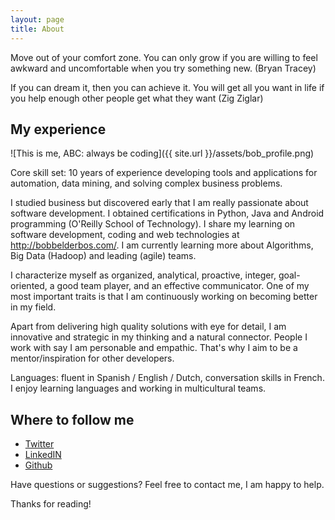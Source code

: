 ```yaml
---
layout: page
title: About
---
```


<p class="message">
Move out of your comfort zone. You can only grow if you are willing to feel awkward and uncomfortable when you try something new. (Bryan Tracey)
</p>
<p class="message">
If you can dream it, then you can achieve it. You will get all you want in life if you help enough other people get what they want (Zig Ziglar)
</p>

## My experience

![This is me, ABC: always be coding]({{ site.url }}/assets/bob_profile.png)

Core skill set: 10 years of experience developing tools and applications for automation, data mining, and solving complex business problems.

I studied business but discovered early that I am really passionate about software development. I obtained certifications in Python, Java and Android programming (O'Reilly School of Technology). I share my learning on software development, coding and web technologies at http://bobbelderbos.com/. I am currently learning more about Algorithms, Big Data (Hadoop) and leading (agile) teams.

I characterize myself as organized, analytical, proactive, integer, goal-oriented, a good team player, and an effective communicator. One of my most important traits is that I am continuously working on becoming better in my field. 

Apart from delivering high quality solutions with eye for detail, I am innovative and strategic in my thinking and a natural connector. People I work with say I am personable and empathic. That's why I aim to be a mentor/inspiration for other developers. 

Languages: fluent in Spanish / English / Dutch, conversation skills in French. I enjoy learning languages and working in multicultural teams.

## Where to follow me

* [Twitter](http://twitter.com/bbelderbos)
* [LinkedIN](https://www.linkedin.com/in/bbelderbos)
* [Github](http://github.com/bbelderbos)

Have questions or suggestions? Feel free to contact me, I am happy to help.

Thanks for reading!
